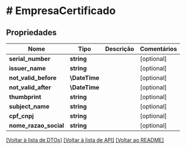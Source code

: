 # # EmpresaCertificado

## Propriedades

Nome | Tipo | Descrição | Comentários
------------ | ------------- | ------------- | -------------
**serial_number** | **string** |  | [optional]
**issuer_name** | **string** |  | [optional]
**not_valid_before** | **\DateTime** |  | [optional]
**not_valid_after** | **\DateTime** |  | [optional]
**thumbprint** | **string** |  | [optional]
**subject_name** | **string** |  | [optional]
**cpf_cnpj** | **string** |  | [optional]
**nome_razao_social** | **string** |  | [optional]

[[Voltar à lista de DTOs]](../../README.md#models) [[Voltar à lista de API]](../../README.md#endpoints) [[Voltar ao README]](../../README.md)
